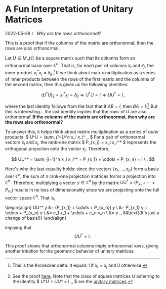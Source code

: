# A Fun Interpretation of Unitary Matrices
2022-05-28 ☾ *Why are the rows orthonormal?*

This is a proof that if the columns of the matrix are orthonormal, then the rows are also orthonormal.

Let $U \in M_n(\mathbb{C})$ be a square matrix such that its columns form an orthonormal basis over $\mathbb{C}^n$.
That is, for each pair of columns $x_i$ and $x_j$, the inner product $x_i^* x_j = \delta_{ij}$.[^1]
If we think about matrix multiplication as a series of inner products between the rows of the first matrix and the columns of the second matrix, then this gives us the following identities:

$$(U^*U)_{ij} = x_i^* x_j = \delta_{ij} \Longrightarrow U^*U = I \Longrightarrow UU^* = I \,,$$

where the last identity follows from the fact that if $AB=I$, then $BA=I$.[^2]
But this is interesting... the last identity implies that the *rows* of $U$ are also orthonormal!
**If the columns of the matrix are orthonormal, then why are the rows also orthonormal?**

[^1]: This is the Kronecker delta. It equals $1$ if $x_i = x_j$ and $0$ otherwise.
[^2]: See the proof [here](https://math.stackexchange.com/questions/3852/if-ab-i-then-ba-i). Note that the class of square matrices $U$ adhering to the identity $ U^*U = UU^* = I \,, $ are the [unitary matrices](https://www.wikiwand.com/en/Unitary_matrix).

To answer this, it helps think about matrix multiplication as a series of *outer* products: $ U^*U = \sum_{i=1}^n x_i x_i^* \,. $
For a pair of orthonormal vectors $x_i$ and $x_j$, the rank-one matrix $ P_{x_i} = x_i x_i^* $ represents the orthogonal projection onto the vector $x_i$.
Therefore,

$$ UU^* = \sum_{i=1}^n x_i x_i^* = P_{x_1} + \cdots + P_{x_n} = I \,. $$

Here's why the last equality holds: since the vectors $\{x_1, \dots, x_n\}$ form a basis over $\mathbb{C}^n$, the sum of $n$ rank-one projection matrices forms a projection into $\mathbb C^n \,.$ Therefore, multiplying a vector $y \in \mathbb C^n$ by the matrix $UU^*= (P_{x_1} + \cdots + P_{x_n})$ results in no loss of dimensionality since we are projecting onto the full vector space $\mathbb C^n$.
That is,

\begin{align}
    UU^* y
    &= (P_{x_1} + \cdots + P_{x_n}) y \\
    &= P_{x_1} y + \cdots + P_{x_n} y \\
    &= c_1 x_1 + \cdots + c_n x_n \\
    &= y \,, &&\text{(It's just a change of basis!)}
\end{align}

implying that $$UU^* = I \,.$$

This proof shows that orthonormal columns imply orthonormal rows, giving another intuition for the geometric behavior of unitary matrices.
